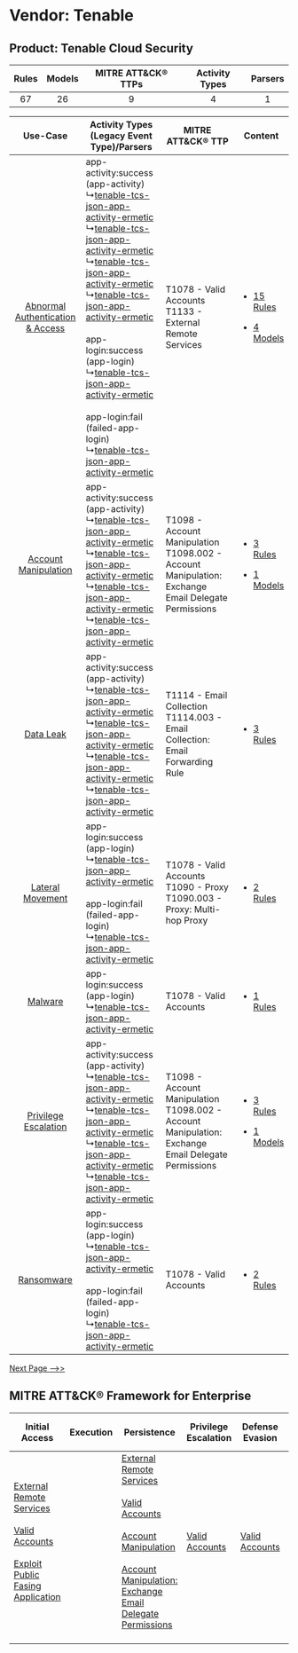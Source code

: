 Vendor: Tenable
===============
Product: Tenable Cloud Security
-------------------------------
| Rules | Models | MITRE ATT&CK® TTPs | Activity Types | Parsers |
|:-----:|:------:|:------------------:|:--------------:|:-------:|
|  67   |   26   |         9          |       4        |    1    |

|    Use-Case    | Activity Types (Legacy Event Type)/Parsers    | MITRE ATT&CK® TTP    | Content    |
|:----:| ---- | ---- | ---- |
| [Abnormal Authentication & Access](../../../UseCases/uc_abnormal_authentication_&_access.md) |  app-activity:success (app-activity)<br> ↳[tenable-tcs-json-app-activity-ermetic](Ps/pC_tenabletcsjsonappactivityermetic.md)<br> ↳[tenable-tcs-json-app-activity-ermetic](Ps/pC_tenabletcsjsonappactivityermetic.md)<br> ↳[tenable-tcs-json-app-activity-ermetic](Ps/pC_tenabletcsjsonappactivityermetic.md)<br> ↳[tenable-tcs-json-app-activity-ermetic](Ps/pC_tenabletcsjsonappactivityermetic.md)<br><br> app-login:success (app-login)<br> ↳[tenable-tcs-json-app-activity-ermetic](Ps/pC_tenabletcsjsonappactivityermetic.md)<br><br> app-login:fail (failed-app-login)<br> ↳[tenable-tcs-json-app-activity-ermetic](Ps/pC_tenabletcsjsonappactivityermetic.md)<br> | T1078 - Valid Accounts<br>T1133 - External Remote Services<br>    | [<ul><li>15 Rules</li></ul><ul><li>4 Models</li></ul>](RM/r_m_tenable_tenable_cloud_security_Abnormal_Authentication_&_Access.md) |
|    [Account Manipulation](../../../UseCases/uc_account_manipulation.md)    |  app-activity:success (app-activity)<br> ↳[tenable-tcs-json-app-activity-ermetic](Ps/pC_tenabletcsjsonappactivityermetic.md)<br> ↳[tenable-tcs-json-app-activity-ermetic](Ps/pC_tenabletcsjsonappactivityermetic.md)<br> ↳[tenable-tcs-json-app-activity-ermetic](Ps/pC_tenabletcsjsonappactivityermetic.md)<br> ↳[tenable-tcs-json-app-activity-ermetic](Ps/pC_tenabletcsjsonappactivityermetic.md)<br>    | T1098 - Account Manipulation<br>T1098.002 - Account Manipulation: Exchange Email Delegate Permissions<br> | [<ul><li>3 Rules</li></ul><ul><li>1 Models</li></ul>](RM/r_m_tenable_tenable_cloud_security_Account_Manipulation.md)    |
|    [Data Leak](../../../UseCases/uc_data_leak.md)    |  app-activity:success (app-activity)<br> ↳[tenable-tcs-json-app-activity-ermetic](Ps/pC_tenabletcsjsonappactivityermetic.md)<br> ↳[tenable-tcs-json-app-activity-ermetic](Ps/pC_tenabletcsjsonappactivityermetic.md)<br> ↳[tenable-tcs-json-app-activity-ermetic](Ps/pC_tenabletcsjsonappactivityermetic.md)<br> ↳[tenable-tcs-json-app-activity-ermetic](Ps/pC_tenabletcsjsonappactivityermetic.md)<br>    | T1114 - Email Collection<br>T1114.003 - Email Collection: Email Forwarding Rule<br>    | [<ul><li>3 Rules</li></ul>](RM/r_m_tenable_tenable_cloud_security_Data_Leak.md)    |
|    [Lateral Movement](../../../UseCases/uc_lateral_movement.md)    |  app-login:success (app-login)<br> ↳[tenable-tcs-json-app-activity-ermetic](Ps/pC_tenabletcsjsonappactivityermetic.md)<br><br> app-login:fail (failed-app-login)<br> ↳[tenable-tcs-json-app-activity-ermetic](Ps/pC_tenabletcsjsonappactivityermetic.md)<br>    | T1078 - Valid Accounts<br>T1090 - Proxy<br>T1090.003 - Proxy: Multi-hop Proxy<br>    | [<ul><li>2 Rules</li></ul>](RM/r_m_tenable_tenable_cloud_security_Lateral_Movement.md)    |
|    [Malware](../../../UseCases/uc_malware.md)    |  app-login:success (app-login)<br> ↳[tenable-tcs-json-app-activity-ermetic](Ps/pC_tenabletcsjsonappactivityermetic.md)<br>    | T1078 - Valid Accounts<br>    | [<ul><li>1 Rules</li></ul>](RM/r_m_tenable_tenable_cloud_security_Malware.md)    |
|    [Privilege Escalation](../../../UseCases/uc_privilege_escalation.md)    |  app-activity:success (app-activity)<br> ↳[tenable-tcs-json-app-activity-ermetic](Ps/pC_tenabletcsjsonappactivityermetic.md)<br> ↳[tenable-tcs-json-app-activity-ermetic](Ps/pC_tenabletcsjsonappactivityermetic.md)<br> ↳[tenable-tcs-json-app-activity-ermetic](Ps/pC_tenabletcsjsonappactivityermetic.md)<br> ↳[tenable-tcs-json-app-activity-ermetic](Ps/pC_tenabletcsjsonappactivityermetic.md)<br>    | T1098 - Account Manipulation<br>T1098.002 - Account Manipulation: Exchange Email Delegate Permissions<br> | [<ul><li>3 Rules</li></ul><ul><li>1 Models</li></ul>](RM/r_m_tenable_tenable_cloud_security_Privilege_Escalation.md)    |
|    [Ransomware](../../../UseCases/uc_ransomware.md)    |  app-login:success (app-login)<br> ↳[tenable-tcs-json-app-activity-ermetic](Ps/pC_tenabletcsjsonappactivityermetic.md)<br><br> app-login:fail (failed-app-login)<br> ↳[tenable-tcs-json-app-activity-ermetic](Ps/pC_tenabletcsjsonappactivityermetic.md)<br>    | T1078 - Valid Accounts<br>    | [<ul><li>2 Rules</li></ul>](RM/r_m_tenable_tenable_cloud_security_Ransomware.md)    |
[Next Page -->>](2_ds_tenable_tenable_cloud_security.md)

MITRE ATT&CK® Framework for Enterprise
--------------------------------------
| Initial Access                                                                                                                                                                                                                         | Execution | Persistence                                                                                                                                                                                                                                                                                                                                 | Privilege Escalation                                                | Defense Evasion                                                     | Credential Access | Discovery | Lateral Movement | Collection                                                                                                                                                            | Command and Control                                                                                                                       | Exfiltration | Impact |
| -------------------------------------------------------------------------------------------------------------------------------------------------------------------------------------------------------------------------------------- | --------- | ------------------------------------------------------------------------------------------------------------------------------------------------------------------------------------------------------------------------------------------------------------------------------------------------------------------------------------------- | ------------------------------------------------------------------- | ------------------------------------------------------------------- | ----------------- | --------- | ---------------- | --------------------------------------------------------------------------------------------------------------------------------------------------------------------- | ----------------------------------------------------------------------------------------------------------------------------------------- | ------------ | ------ |
| [External Remote Services](https://attack.mitre.org/techniques/T1133)<br><br>[Valid Accounts](https://attack.mitre.org/techniques/T1078)<br><br>[Exploit Public Fasing Application](https://attack.mitre.org/techniques/T1190)<br><br> |           | [External Remote Services](https://attack.mitre.org/techniques/T1133)<br><br>[Valid Accounts](https://attack.mitre.org/techniques/T1078)<br><br>[Account Manipulation](https://attack.mitre.org/techniques/T1098)<br><br>[Account Manipulation: Exchange Email Delegate Permissions](https://attack.mitre.org/techniques/T1098/002)<br><br> | [Valid Accounts](https://attack.mitre.org/techniques/T1078)<br><br> | [Valid Accounts](https://attack.mitre.org/techniques/T1078)<br><br> |                   |           |                  | [Email Collection](https://attack.mitre.org/techniques/T1114)<br><br>[Email Collection: Email Forwarding Rule](https://attack.mitre.org/techniques/T1114/003)<br><br> | [Proxy: Multi-hop Proxy](https://attack.mitre.org/techniques/T1090/003)<br><br>[Proxy](https://attack.mitre.org/techniques/T1090)<br><br> |              |        |